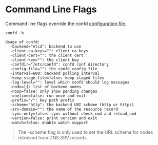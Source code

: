 # Command Line Flags

Command line flags override the confd [configuration file](configuration-guide.md).

```
confd -h
```

```Text
Usage of confd:
  -backend="etcd": backend to use
  -client-ca-keys="": client ca keys
  -client-cert="": the client cert
  -client-key="": the client key
  -confdir="/etc/confd": confd conf directory
  -config-file="": the confd config file
  -interval=600: backend polling interval
  -keep-stage-file=false: keep staged files
  -log-level="": level which confd should log messages
  -node=[]: list of backend nodes
  -noop=false: only show pending changes
  -onetime=false: run once and exit
  -prefix="/": key path prefix
  -scheme="http": the backend URI scheme (http or https)
  -srv-domain="": the name of the resource record
  -sync-only=false: sync without check_cmd and reload_cmd
  -version=false: print version and exit
  -watch=false: enable watch support
```

> The -scheme flag is only used to set the URL scheme for nodes retrieved from DNS SRV records.
